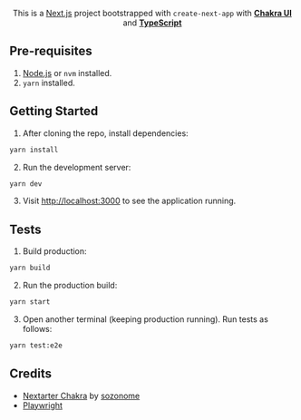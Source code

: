 <div align="center">
  <p>This is a <a href="https://nextjs.org/" target="_blank">Next.js</a> project bootstrapped with <code>create-next-app</code> with <a href="https://chakra-ui.com" target="_blank"><b>Chakra UI</b></a> and <a href="https://www.typescriptlang.org" target="_blank"><b>TypeScript</b></a></p>
</div>

## Pre-requisites

1. [Node.js](https://nodejs.org/en/) or `nvm` installed.
2. `yarn` installed.

## Getting Started

1. After cloning the repo, install dependencies:

```bash
yarn install
```

2. Run the development server:

```bash
yarn dev
```

3. Visit [http://localhost:3000](http://localhost:3000) to see the application running.

## Tests

1. Build production:

```bash
yarn build
```

2. Run the production build:

```bash
yarn start
```

3. Open another terminal (keeping production running). Run tests as follows:

```bash
yarn test:e2e
```

## Credits

- [Nextarter Chakra](https://github.com/sozonome/nextarter-chakra) by [sozonome](https://github.com/sozonome)
- [Playwright](https://nextjs.org/docs/testing#playwright)
